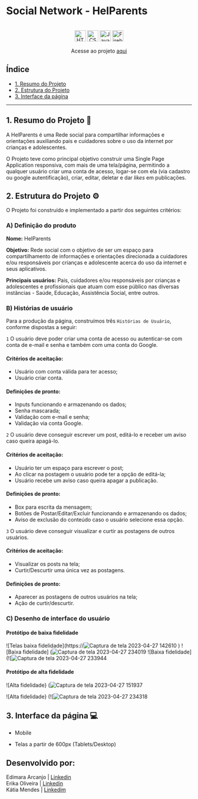 # Social Network - HelParents
<div align="center">
  
 <br>

  <img src="https://cdn.jsdelivr.net/gh/devicons/devicon/icons/html5/html5-original.svg" alt="HTML5" style="height: 30px;"/>
  <img src="https://cdn.jsdelivr.net/gh/devicons/devicon/icons/css3/css3-original.svg" alt="CSS3" style="height: 30px;"/>
  <img src="https://cdn.jsdelivr.net/gh/devicons/devicon/icons/javascript/javascript-original.svg" alt="JavaScript" style="height: 30px;"/>
  <img src="https://cdn.jsdelivr.net/gh/devicons/devicon/icons/firebase/firebase-plain-wordmark.svg" alt="Firebase" style="height: 30px;" />
  
  <br>
  
   Acesse ao projeto [aqui](https://social-network-69ad3.web.app/)
 </div> 

## Índice
* [1. Resumo do Projeto](#1-resumo-do-projeto)
* [2. Estrutura do Projeto](#2-estrutura-do-projeto)
* [3. Interface da página](3-interface-da-página)

***

## 1. Resumo do Projeto 📝

A HelParents é uma Rede social para compartilhar informações e orientações auxiliando pais e cuidadores sobre o uso da internet por crianças e adolescentes.

O Projeto teve como principal objetivo construir uma Single Page Application responsiva, com mais de uma tela/página, permitindo a qualquer usuário criar uma conta de acesso, logar-se com ela (via cadastro ou google autentificação), criar, editar, deletar e dar _likes_ em publicações.

## 2. Estrutura do Projeto ⚙

O Projeto foi construído e implementado a partir dos seguintes critérios:

### A) Definição do produto

**Nome:** HelParents

**Objetivo:** Rede social com o objetivo de ser um espaço para compartilhamento de informações e orientações direcionada a cuidadores e/ou responsáveis por crianças e adolescente acerca do uso da internet e seus aplicativos.

**Principais usuários:** Pais, cuidadores e/ou responsáveis por crianças e adolescentes e profissionais que atuam com esse público nas diversas instâncias - Saúde, Educação, Assistência Social, entre outros.

### B) Histórias de usuário

Para a produção da página, construímos três `Histórias de Usuário`, conforme dispostas a seguir:

`1` O usuário deve poder criar uma conta de acesso ou autenticar-se com conta de e-mail e senha e também com uma conta do Google.

  #### Critérios de aceitação:
  * Usuário com conta válida para ter acesso;
  * Usuário  criar conta.

  #### Definições de pronto:
  * Inputs funcionando e armazenando os dados;
  * Senha mascarada;
  * Validação com e-mail e senha;
  * Validação via conta Google.

`2` O usuário deve conseguir escrever um post, editá-lo e receber um aviso caso queira apagá-lo.

  #### Critérios de aceitação:
  * Usuário ter um espaço para escrever o post;
  * Ao clicar na postagem o usuário pode ter a opção de editá-la;
  * Usuário recebe um aviso caso queira apagar a publicação.
  
  #### Definições de pronto:
  * Box para escrita da mensagem;
  * Botões de Postar/Editar/Excluir funcionando e armazenando os dados;
  * Aviso de exclusão do conteúdo caso o usuário selecione essa opção.

`3` O usuário deve conseguir visualizar e curtir as postagens de outros usuários.

  #### Critérios de aceitação:  
  * Visualizar os posts na tela;
  * Curtir/Descurtir uma única vez as postagens.
  
  #### Definições de pronto:
  * Aparecer as postagens de outros usuários na tela;
  * Ação de curtir/descurtir.

### C) Desenho de interface do usuário

#### Protótipo de baixa fidelidade

![Telas baixa fidelidade](https://![Captura de tela 2023-04-27 142610](https://user-images.githubusercontent.com/122563827/234944847-9a833e38-80a6-4610-bbc0-5500911baa95.png)
)
![Baixa fidelidade] (![Captura de tela 2023-04-27 234019](https://user-images.githubusercontent.com/122563827/235042404-7006c08b-81d8-471d-b008-57ee34ae6ef3.png)
 ![Baixa fidelidade] (![![Captura de tela 2023-04-27 233944](https://user-images.githubusercontent.com/122563827/235042797-3f4e4bb6-5662-4b04-931c-180759fbd10a.png)


#### Protótipo de alta fidelidade

![Alta fidelidade} (![Captura de tela 2023-04-27 151937](https://user-images.githubusercontent.com/122563827/234957187-b5b7f0e6-1839-47fa-bf05-67c95c979c85.png)

![Alta fidelidade}  (![![Captura de tela 2023-04-27 234318](https://user-images.githubusercontent.com/122563827/235041967-ec16faaa-2a10-4aa0-8d3d-9231db2afe3d.png)


## 3. Interface da página 💻

* Mobile 


* Telas a partir de 600px (Tablets/Desktop)

## Desenvolvido por:

Edimara Arcanjo | [Linkedin](https://www.linkedin.com/in/edimaraarcanjo/) <br>
Erika Oliveira | [Linkedin](https://www.linkedin.com/in/erikaoli/) <br>
Kátia Mendes | [Linkedim](https://www.linkedin.com/in/katiamendesr/)




